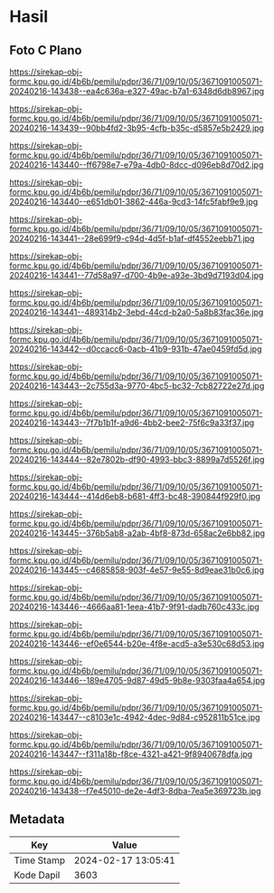 # Hasil

## Foto C Plano

https://sirekap-obj-formc.kpu.go.id/4b6b/pemilu/pdpr/36/71/09/10/05/3671091005071-20240216-143438--ea4c636a-e327-49ac-b7a1-6348d6db8967.jpg

https://sirekap-obj-formc.kpu.go.id/4b6b/pemilu/pdpr/36/71/09/10/05/3671091005071-20240216-143439--90bb4fd2-3b95-4cfb-b35c-d5857e5b2429.jpg

https://sirekap-obj-formc.kpu.go.id/4b6b/pemilu/pdpr/36/71/09/10/05/3671091005071-20240216-143440--ff6798e7-e79a-4db0-8dcc-d096eb8d70d2.jpg

https://sirekap-obj-formc.kpu.go.id/4b6b/pemilu/pdpr/36/71/09/10/05/3671091005071-20240216-143440--e651db01-3862-446a-9cd3-14fc5fabf9e9.jpg

https://sirekap-obj-formc.kpu.go.id/4b6b/pemilu/pdpr/36/71/09/10/05/3671091005071-20240216-143441--28e699f9-c94d-4d5f-b1af-df4552eebb71.jpg

https://sirekap-obj-formc.kpu.go.id/4b6b/pemilu/pdpr/36/71/09/10/05/3671091005071-20240216-143441--77d58a97-d700-4b9e-a93e-3bd9d7193d04.jpg

https://sirekap-obj-formc.kpu.go.id/4b6b/pemilu/pdpr/36/71/09/10/05/3671091005071-20240216-143441--489314b2-3ebd-44cd-b2a0-5a8b83fac36e.jpg

https://sirekap-obj-formc.kpu.go.id/4b6b/pemilu/pdpr/36/71/09/10/05/3671091005071-20240216-143442--d0ccacc6-0acb-41b9-931b-47ae0459fd5d.jpg

https://sirekap-obj-formc.kpu.go.id/4b6b/pemilu/pdpr/36/71/09/10/05/3671091005071-20240216-143443--2c755d3a-9770-4bc5-bc32-7cb82722e27d.jpg

https://sirekap-obj-formc.kpu.go.id/4b6b/pemilu/pdpr/36/71/09/10/05/3671091005071-20240216-143443--7f7b1b1f-a9d6-4bb2-bee2-75f6c9a33f37.jpg

https://sirekap-obj-formc.kpu.go.id/4b6b/pemilu/pdpr/36/71/09/10/05/3671091005071-20240216-143444--82e7802b-df90-4993-bbc3-8899a7d5526f.jpg

https://sirekap-obj-formc.kpu.go.id/4b6b/pemilu/pdpr/36/71/09/10/05/3671091005071-20240216-143444--414d6eb8-b681-4ff3-bc48-390844f929f0.jpg

https://sirekap-obj-formc.kpu.go.id/4b6b/pemilu/pdpr/36/71/09/10/05/3671091005071-20240216-143445--376b5ab8-a2ab-4bf8-873d-658ac2e6bb82.jpg

https://sirekap-obj-formc.kpu.go.id/4b6b/pemilu/pdpr/36/71/09/10/05/3671091005071-20240216-143445--c4685858-903f-4e57-9e55-8d9eae31b0c6.jpg

https://sirekap-obj-formc.kpu.go.id/4b6b/pemilu/pdpr/36/71/09/10/05/3671091005071-20240216-143446--4666aa81-1eea-41b7-9f91-dadb760c433c.jpg

https://sirekap-obj-formc.kpu.go.id/4b6b/pemilu/pdpr/36/71/09/10/05/3671091005071-20240216-143446--ef0e6544-b20e-4f8e-acd5-a3e530c68d53.jpg

https://sirekap-obj-formc.kpu.go.id/4b6b/pemilu/pdpr/36/71/09/10/05/3671091005071-20240216-143446--189e4705-9d87-49d5-9b8e-9303faa4a654.jpg

https://sirekap-obj-formc.kpu.go.id/4b6b/pemilu/pdpr/36/71/09/10/05/3671091005071-20240216-143447--c8103e1c-4942-4dec-9d84-c952811b51ce.jpg

https://sirekap-obj-formc.kpu.go.id/4b6b/pemilu/pdpr/36/71/09/10/05/3671091005071-20240216-143447--f311a18b-f8ce-4321-a421-9f8940678dfa.jpg

https://sirekap-obj-formc.kpu.go.id/4b6b/pemilu/pdpr/36/71/09/10/05/3671091005071-20240216-143438--f7e45010-de2e-4df3-8dba-7ea5e369723b.jpg


## Metadata

| Key        | Value               |
| ---------- | ------------------- |
| Time Stamp | 2024-02-17 13:05:41 |
| Kode Dapil | 3603                |



